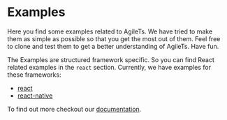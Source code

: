 # Examples

Here you find some examples related to AgileTs.
We have tried to make them as simple as possible so that you get the most out of them.
Feel free to clone and test them to get a better understanding of AgileTs. Have fun.

The Examples are structured framework specific. So you can find React related examples in the `react` section.
Currently, we have examples for these frameworks:

- [react](./react)
- [react-native](./react-native)

To find out more checkout our [documentation](https://agile-ts.org/examples).
